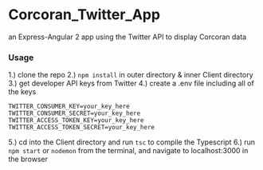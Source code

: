 # Corcoran_Twitter_App

an Express-Angular 2 app using the Twitter API to display Corcoran data

### Usage

1.) clone the repo
2.) `npm install` in outer directory & inner Client directory
3.) get developer API keys from Twitter
4.) create a .env file including all of the keys
```
TWITTER_CONSUMER_KEY=your_key_here
TWITTER_CONSUMER_SECRET=your_key_here
TWITTER_ACCESS_TOKEN_KEY=your_key_here
TWITTER_ACCESS_TOKEN_SECRET=your_key_here
```
5.) cd into the Client directory and run `tsc` to compile the Typescript
6.) run `npm start` or `nodemon` from the terminal, and navigate to localhost:3000 in the browser
